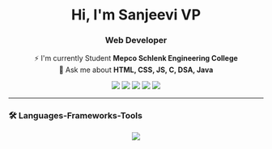 
<h1 align="center">Hi, I'm Sanjeevi VP</h1>

<h3 align="center">Web Developer</h3>

<p align="center">
  ⚡ I'm currently Student <strong>Mepco Schlenk Engineering College</strong><br>
  💬 Ask me about <strong>HTML, CSS, JS, C, DSA, Java</strong>
</p>

<p align="center">
  <a href="sanjeevivp8@gmail.com"><img src="https://img.shields.io/badge/Gmail-EA4335?style=for-the-badge&logo=gmail&logoColor=white" /></a>
  <a href="https://wa.me/9442234287"><img src="https://img.shields.io/badge/WhatsApp-25D366?style=for-the-badge&logo=whatsapp&logoColor=white" /></a>
  <a href="https://www.linkedin.com/in/sanjeevi-vp-8ab3a02b7?utm_source=share&utm_campaign=share_via&utm_content=profile&utm_medium=android_app"><img src="https://img.shields.io/badge/LinkedIn-blue?style=for-the-badge&logo=linkedin&logoColor=white" /></a>
  <a href="https://www.instagram.com/sanjeevivp1/profilecard/?igsh=ZTZlYXlhN3Uza2dh"><img src="https://img.shields.io/badge/Instagram-E4405F?style=for-the-badge&logo=instagram&logoColor=white" /></a>
  <a href="https://yourportfolio.com"><img src="https://img.shields.io/badge/Portfolio-orange?style=for-the-badge&logo=Firefox&logoColor=white" /></a>
</p>

---

### 🛠️ Languages-Frameworks-Tools

<p align="center">
  <img src="https://skillicons.dev/icons?i=c,cpp,java,python,html,css,js,ts,angular,react" />
</p>
